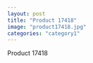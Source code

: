 ```yaml
---
layout: post
title: "Product 17418"
image: "product17418.jpg"
categories: "category1"
---
```

Product 17418
